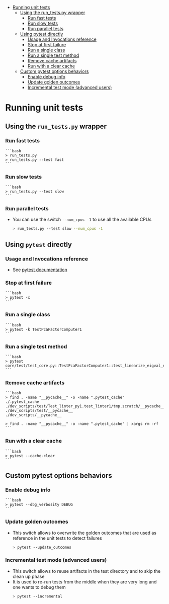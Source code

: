 <!--ts-->
   * [Running unit tests](#running-unit-tests)
      * [Using the run_tests.py wrapper](#using-the-run_testspy-wrapper)
         * [Run fast tests](#run-fast-tests)
         * [Run slow tests](#run-slow-tests)
         * [Run parallel tests](#run-parallel-tests)
      * [Using pytest directly](#using-pytest-directly)
         * [Usage and Invocations reference](#usage-and-invocations-reference)
         * [Stop at first failure](#stop-at-first-failure)
         * [Run a single class](#run-a-single-class)
         * [Run a single test method](#run-a-single-test-method)
         * [Remove cache artifacts](#remove-cache-artifacts)
         * [Run with a clear cache](#run-with-a-clear-cache)
      * [Custom pytest options behaviors](#custom-pytest-options-behaviors)
         * [Enable debug info](#enable-debug-info)
         * [Update golden outcomes](#update-golden-outcomes)
         * [Incremental test mode (advanced users)](#incremental-test-mode-advanced-users)



<!--te-->

# Running unit tests

## Using the `run_tests.py` wrapper

### Run fast tests
    ```bash
    > run_tests.py
    > run_tests.py --test fast
    ```

### Run slow tests
    ```bash
    > run_tests.py --test slow
    ```

### Run parallel tests
- You can use the switch `--num_cpus -1` to use all the available CPUs
    ```bash
    > run_tests.py --test slow --num_cpus -1
    ```

## Using `pytest` directly

### Usage and Invocations reference

- See [pytest documentation](http://doc.pytest.org/en/latest/usage.html)

### Stop at first failure
    ```bash
    > pytest -x
    ```

### Run a single class
    ```bash
    > pytest -k TestPcaFactorComputer1
    ```

### Run a single test method
    ```bash
    > pytest core/test/test_core.py::TestPcaFactorComputer1::test_linearize_eigval_eigvec
    ```

### Remove cache artifacts
    ```bash
    > find . -name "__pycache__" -o -name ".pytest_cache"
    ./.pytest_cache
    ./dev_scripts/test/Test_linter_py1.test_linter1/tmp.scratch/__pycache__
    ./dev_scripts/test/__pycache__
    ./dev_scripts/__pycache__

    > find . -name "__pycache__" -o -name ".pytest_cache" | xargs rm -rf
    ```

### Run with a clear cache
    ```bash
    > pytest --cache-clear
    ```

## Custom pytest options behaviors

### Enable debug info
    ```bash
    > pytest --dbg_verbosity DEBUG
    ```

### Update golden outcomes
- This switch allows to overwrite the golden outcomes that are used as reference
  in the unit tests to detect failures
    ```bash
    > pytest --update_outcomes
    ```

### Incremental test mode (advanced users)
- This switch allows to reuse artifacts in the test directory and to skip the
  clean up phase
- It is used to re-run tests from the middle when they are very long and one
  wants to debug them
    ```bash
    > pytest --incremental
    ```
